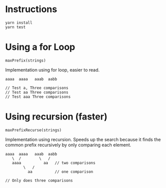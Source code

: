# Instructions

    yarn install
    yarn test

# Using a for Loop

    maxPrefix(strings)

Implementation using for loop, easier to read.

    aaaa  aaaa   aaab  aabb

    // Test a, Three comparisons
    // Test aa Three comparisons
    // Test aaa Three comparisons

# Using recursion (faster)

    maxPrefixRecurse(strings)

Implementation using recursion. Speeds up the search because it finds the common prefix recursively by only comparing each element.

    aaaa  aaaa   aaab  aabb
       \  /        \   /
       aaaa          aa   // two comparisons
            \   /
              aa          // one comparison

    // Only does three comparisons



